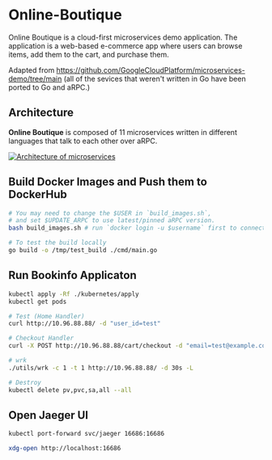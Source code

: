 # Online-Boutique

Online Boutique is a cloud-first microservices demo application. The application is a web-based e-commerce app where users can browse items, add them to the cart, and purchase them.

Adapted from https://github.com/GoogleCloudPlatform/microservices-demo/tree/main (all of the sevices that weren't written in Go have been ported to Go and aRPC.)

## Architecture

**Online Boutique** is composed of 11 microservices written in different languages that talk to each other over aRPC.

[![Architecture of
microservices](./architecture-diagram.png)](./architecture-diagram.png)


## Build Docker Images and Push them to DockerHub

```bash
# You may need to change the $USER in `build_images.sh`,
# and set $UPDATE_ARPC to use latest/pinned aRPC version. 
bash build_images.sh # run `docker login -u $username` first to connect to DockerHub.

# To test the build locally
go build -o /tmp/test_build ./cmd/main.go
```

## Run Bookinfo Applicaton

```bash
kubectl apply -Rf ./kubernetes/apply
kubectl get pods

# Test (Home Handler)
curl http://10.96.88.88/ -d "user_id=test"

# Checkout Handler
curl -X POST http://10.96.88.88/cart/checkout -d "email=test@example.com" -d "street_address=123 Main St" -d "zip_code=98101" -d "city=Seattle" -d "state=WA" -d "country=USA" -d "credit_card_number=4111111111111111" -d "credit_card_expiration_month=12" -d "credit_card_expiration_year=2025" -d "credit_card_cvv=123" -d "user_id=test"

# wrk
./utils/wrk -c 1 -t 1 http://10.96.88.88/ -d 30s -L

# Destroy
kubectl delete pv,pvc,sa,all --all
```

## Open Jaeger UI

```bash
kubectl port-forward svc/jaeger 16686:16686

xdg-open http://localhost:16686
```
